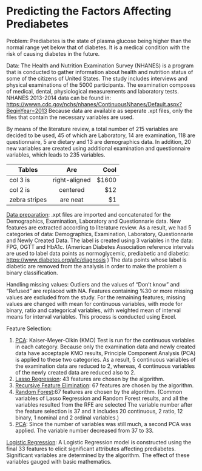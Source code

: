 # Predicting the Factors Affecting Prediabetes 

Problem: Prediabetes is the state of plasma glucose being higher than the normal range yet below that of diabetes. It is a medical condition with the risk of causing diabetes in the future. 

Data: The Health and Nutrition Examination Survey (NHANES) is a program that is conducted to gather information about health and nutrition status of some of the citizens of United States. The study includes interviews and physical examinations of the 5000 participants. The examination composes of medical, dental, physiological measurements and laboratory tests. NHANES 2013-2014 data can be found in: https://wwwn.cdc.gov/nchs/nhanes/ContinuousNhanes/Default.aspx?BeginYear=2013 
Because data are available as seperate .xpt files, only the files that contain the necessary variables are used. 

By means of the literature review, a total number of 215 variables are decided to be used, 45 of which are Laboratory, 14 are examination, 118 are questionnaire, 5 are dietary and 13 are demographics data. In addition, 20 new variables are created using additional examination and questionnaire variables, which leads to 235 variables. 

| Tables        | Are           | Cool  |
| ------------- |:-------------:| -----:|
| col 3 is      | right-aligned | $1600 |
| col 2 is      | centered      |   $12 |
| zebra stripes | are neat      |    $1 |

[Data preparation](https://github.com/ggizem/Predicting_the_Factors_Affecting_Prediabetes/blob/master/Data%20Preparation/Data%20Preparation.R): .xpt files are imported and concatenated for the Demographics, Examination, Laboratory and Questionnarie data. New features are extracted according to literature review. As a result, we had 5 categories of data: Demographics, Examination, Laboratory, Questionnarie and Newly Created Data. The label is created using 3 variables in the data: FPG, OGTT and HbA1c. (American Diabetes Association reference intervals are used to label data points as normoglycemic, prediabetic and diabetic: https://www.diabetes.org/a1c/diagnosis ) The data points whose label is diabetic are removed from the analysis in order to make the problem a binary classification.

Handling missing values: Outliers and the values of “Don’t know” and “Refused” are replaced with NA. Features containing %30 or more missing values are excluded from the study. For the remaining features; missing values are changed with mean for continuous variables, with mode for binary, ratio and categorical variables, with weighted mean of interval means for interval variables. This process is conducted using Excel.

Feature Selection: 
1) [PCA](https://github.com/ggizem/Predicting_the_Factors_Affecting_Prediabetes/blob/master/Feature%20Selection/PCA_1.R): Kaiser-Meyer-Olkin (KMO) Test is run for the continuous variables in each category. Because only the examination data and newly created data have acceptaple KMO results, Principle Component Analysis (PCA) is applied to these two categories. As a result, 5 continuous variables of the examination data are reduced to 2, whereas, 4 continuous variables of the newly created data are reduced also to 2.  
2) [Lasso Regression](https://github.com/ggizem/Predicting_the_Factors_Affecting_Prediabetes/blob/master/Feature%20Selection/Lasso%20Regression.R): 43 features are chosen by the algorithm. 
3) [Recursive Feature Elimination](https://github.com/ggizem/Predicting_the_Factors_Affecting_Prediabetes/blob/master/Feature%20Selection/Recursive%20Feature%20Elimination.R): 67 features are chosen by the algorithm. 
4) [Random Forest](https://github.com/ggizem/Predicting_the_Factors_Affecting_Prediabetes/blob/master/Feature%20Selection/Random%20Forest.R):67 features are chosen by the algorithm. 
(Common variables of Lasso Regression and Random Forest results, and all the variables resulted from the RFE are selected The variable number after the feature selection is 37 and it includes 20 continuous, 2 ratio, 12 binary, 1 nominal and 2 ordinal variables.)
5) [PCA](https://github.com/ggizem/Predicting_the_Factors_Affecting_Prediabetes/blob/master/Feature%20Selection/PCA_2.R): Since the number of variables was still much, a second PCA was applied. The variable number decreased from 37 to 33. 

[Logistic Regression](https://github.com/ggizem/Predicting_the_Factors_Affecting_Prediabetes/blob/master/Logistic%20Regression/Logistic%20Regression.R): A Logistic Regression model is constructed using the final 33 features to elicit significant attributes affecting prediabetes. Significant variables are determined by the algorithm. The effect of these variables gauged with basic mathematics. 
